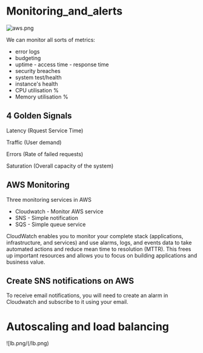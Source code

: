 # Monitoring_and_alerts

![aws.png](/aws.png)

We can monitor all sorts of metrics:
- error logs
- budgeting
- uptime - access time - response time
- security breaches
- system test/health
- instance's health
- CPU utilisation %
- Memory utilisation %

## 4 Golden Signals

Latency (Rquest Service Time)

Traffic (User demand)

Errors (Rate of failed requests)

Saturation (Overall capacity of the system)

## AWS Monitoring

Three monitoring services in AWS
- Cloudwatch - Monitor AWS service
- SNS - Simple notification
- SQS - Simple queue service

CloudWatch enables you to monitor your complete stack (applications, infrastructure, and services) and use alarms, logs, and events data to take automated actions and reduce mean time to resolution (MTTR). This frees up important resources and allows you to focus on building applications and business value.

## Create SNS notifications on AWS
To receive email notifications, you will need to create an alarm in Cloudwatch and subscribe to it using your email.

# Autoscaling and load balancing 
![lb.png/(/lb.png)
